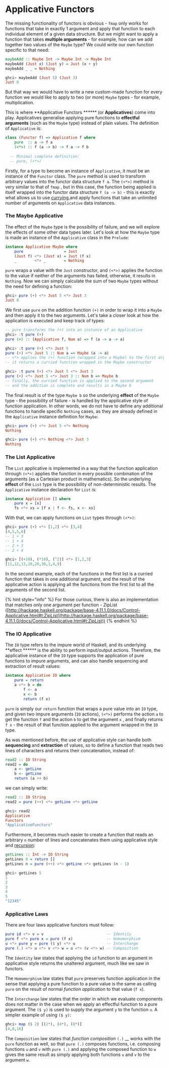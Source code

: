 # Applicative Functors

The missing functionality of functors is obvious - `fmap` only works for functions that take in exactly 1 argument and apply that function to each individual element of a given data structure. But we might want to apply a function that takes **multiple arguments** - for example, how can we add together two values of the `Maybe` type? We could write our own function specific to that need:

```haskell
maybeAdd :: Maybe Int -> Maybe Int -> Maybe Int
maybeAdd (Just x) (Just y) = Just (x + y)
maybeAdd _ _ = Nothing

ghci> maybeAdd (Just 5) (Just 3)
Just 8
```

But that way we would have to write a new custom-made function for every function we would like to apply to two (or more) `Maybe` types - for example, multiplication.

This is where **Applicative Functors **_****_ (or **Applicatives**) come into play. Applicatives generalise applying pure functions to **effectful** **arguments** (such as the `Maybe` type) instead of plain values. The definition of `Applicative` is:

```haskell
class (Functor f) => Applicative f where
    pure  :: a -> f a
    (<*>) :: f (a -> b) -> f a -> f b
    
  -- Minimal complete definition:
  -- pure, (<*>)
```

Firstly, for a type to become an instance of `Applicative`, it must be an instance of the `Functor` class. The `pure` method is used to transform arbitrary values into the functor data structure `f a`. The `(<*>)` method is very similar to that of `fmap` , but in this case, the function being applied is itself wrapped into the functor data structure `f (a -> b)` - this is exactly what allows us to use [currying ](../types-in-haskell/function-types/curried-functions.md)and apply functions that take an unlimited number of arguments on `Applicative` data instances.

### The Maybe Applicative

The effect of the `Maybe` type is the possibility of failure, and we will explore the effects of some other data types later. Let's look at how the `Maybe` type is made an instance of the `Applicative` class in the `Prelude`:

```haskell
instance Applicative Maybe where
    pure                  = Just
    (Just f) <*> (Just x) = Just (f x)
    _        <*> _        = Nothing
```

`pure` wraps a value with the `Just` constructor, and `(<*>)` applies the function to the value if neither of the arguments has failed, otherwise, it results in `Nothing`. Now we can simply calculate the sum of two `Maybe` types without the need for defining a function:

```haskell
ghci> pure (+) <*> Just 5 <*> Just 3
Just 8
```

We first use `pure` on the addition function `(+)` in order to wrap it into a `Maybe` and then apply it to the two arguments. Let's take a closer look at how the application is executed and keep track of types:

```haskell
-- pure transforms the (+) into an instance of an Applicative
ghci> :t pure (+)
pure (+) :: (Applicative f, Num a) => f (a -> a -> a)

ghci> :t pure (+) <*> Just 5
pure (+) <*> Just 5 :: Num a => Maybe (a -> a)
-- <*> applies the (+) function (wrapped into a Maybe) to the first argument
-- it returns a curried function wrapped in the Maybe constructor

ghci> :t pure (+) <*> Just 5 <*> Just 3
pure (+) <*> Just 5 <*> Just 3 :: Num b => Maybe b
-- finally, the curried function is applied to the second argument
-- and the addition is complete and results in a Maybe b
```

The final result is of the type `Maybe b` so the underlying **effect** of the `Maybe` type - the possibility of failure - is handled by the applicative style of function application. In other words, we do not have to define any additional functions to handle specific `Nothing` cases, as they are already defined in the `Applicative` instance definition for `Maybe`:

```haskell
ghci> pure (+) <*> Just 5 <*> Nothing
Nothing

ghci> pure (+) <*> Nothing <*> Just 3
Nothing
```

### The List Applicative

The `List` applicative is implemented in a way that the function application through `(<*>)` applies the function in every possible combination of the arguments (as a Cartesian product in mathematics). So the underlying **effect** of the `List`  type is the possibility of non-deterministic results. The `Applicative` instance declaration for `List` is:

```haskell
instance Applicative [] where
    pure x = [x]
    fs <*> xs = [f x | f <- fs, x <- xs]
```

With that, we can apply functions on `List` types through `(<*>)`:

```haskell
ghci> pure (+) <*> [1,2] <*> [3,4]
[4,5,5,6]
-- 1 + 3
-- 1 + 4
-- 2 + 3
-- 2 + 4

ghci> [(+10), (*10), (^2)] <*> [1,2,3]
[11,12,13,10,20,30,1,4,9]
```

In the second example, each of the functions in the first list is a curried function that takes in one additional argument, and the result of the applicative action is applying all the functions from the first list to all the arguments of the second list.

{% hint style="info" %}
For those curious, there is also an implementation that matches only one argument per function - ZipList ([http://hackage.haskell.org/package/base-4.11.1.0/docs/Control-Applicative.html#t:ZipList](http://hackage.haskell.org/package/base-4.11.1.0/docs/Control-Applicative.html#t:ZipList))
{% endhint %}

### The IO Applicative

The `IO` type refers to the impure world of Haskell, and its underlying **effect **_****_ is the ability to perform input/output actions. Therefore, the applicative instance of the `IO` type supports the application of pure functions to impure arguments, and can also handle sequencing and extraction of result values:

```haskell
instance Applicative IO where
    pure = return
    a <*> b = do
        f <- a
        x <- b
        return (f x)
```

`pure` is simply our `return` function that wraps a pure value into an `IO` type, and given two impure arguments (`IO` actions), `(<*>)` performs the action `a` to get the function `f` and the action `b` to get the argument `x` , and finally returns `f x` - the result of that function applied to the argument wrapped in the `IO` type.

As was mentioned before, the use of applicative style can handle both **sequencing** and **extraction** of values, so to define a function that reads two lines of characters and returns their concatenation, instead of:

```haskell
read2 :: IO String
read2 = do
    a <- getLine
    b <- getLine
    return (a ++ b)
```

we can simply write:

```haskell
read2 :: IO String
read2 = pure (++) <*> getLine <*> getLine

ghci> read2
Applicative
Functors
"ApplicativeFunctors"
```

Furthermore, it becomes much easier to create a function that reads an arbitrary `n` number of lines and concatenates them using applicative style and [recursion](broken-reference):

```haskell
getLines :: Int -> IO String
getLines 0 = return []
getLines n = pure (++) <*> getLine <*> getLines (n - 1)

ghci> getLines 5
1
2
3
4
5
"12345"
```

### Applicative Laws

There are four laws applicative functors must follow:

```haskell
pure id <*> v = v                            -- Identity
pure f <*> pure x = pure (f x)               -- Homomorphism
u <*> pure y = pure ($ y) <*> u              -- Interchange
pure (.) <*> u <*> v <*> w = u <*> (v <*> w) -- Composition
```

The `Identity` law states that applying the `id` function to an argument in applicative style returns the unaltered argument, much like we saw in functors.

The `Homomorphism` law states that `pure` preserves function application in the sense that applying a pure function to a pure value is the same as calling `pure` on the result of normal _function application_ to that value (`f x`).

The `Interchange` law states that the order in which we evaluate components does not matter in the case when we apply an effectful function to a pure argument. The `($ y)` is used to supply the argument `y` to the function `u`. A simpler example of using `($ y)`:

```haskell
ghci> map ($ 2) [(2*), (4*), (8*)]
[4,8,16]
```

The `Composition` law states that _function composition_ `(.)` __ works with the `pure` function as well, so that `pure (.)` composes functions, i.e. composing functions `u` and `v` with `pure (.)` and applying the composed function to `w` gives the same result as simply applying both functions `u` and `v` to the argument `w`.
